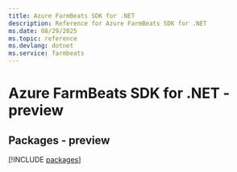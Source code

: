 ```yaml
---
title: Azure FarmBeats SDK for .NET
description: Reference for Azure FarmBeats SDK for .NET
ms.date: 08/29/2025
ms.topic: reference
ms.devlang: dotnet
ms.service: farmbeats
---
```

# Azure FarmBeats SDK for .NET - preview
## Packages - preview
[!INCLUDE [packages](farmbeats-index.md)]